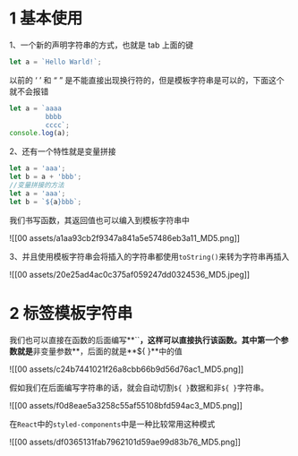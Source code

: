 # 1 基本使用

1、一个新的声明字符串的方式，也就是 tab 上面的键

```javascript
let a = `Hello Warld!`;
```

以前的 ‘ ’ 和 “ ” 是不能直接出现换行符的，但是模板字符串是可以的，下面这个就不会报错

```javascript
let a = `aaaa
		 bbbb
		 cccc`;
console.log(a);
```

2、还有一个特性就是变量拼接

```javascript
let a = 'aaa';
let b = a + 'bbb';
//变量拼接的方法
let a = 'aaa';
let b = `${a}bbb`;
```

我们书写函数，其返回值也可以编入到模板字符串中

![[00 assets/a1aa93cb2f9347a841a5e57486eb3a11_MD5.png]]

3、并且使用模板字符串会将插入的字符串都使用`toString()`来转为字符串再插入

![[00 assets/20e25ad4ac0c375af059247dd0324536_MD5.jpeg]]

# 2 标签模板字符串

我们也可以直接在函数的后面编写**``**，这样可以直接执行该函数。其中第一个参数就是**非变量参数**，后面的就是**${ }**中的值

![[00 assets/c24b7441021f26a8cbb66b9d56d76ac1_MD5.png]]

假如我们在后面编写字符串的话，就会自动切割`${ }`数据和非`${ }`字符串。

![[00 assets/f0d8eae5a3258c55af55108bfd594ac3_MD5.png]]

在`React`中的`styled-components`中是一种比较常用这种模式

![[00 assets/df0365131fab7962101d59ae99d83b76_MD5.png]]
